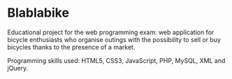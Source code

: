 # Blablabike

Educational project for the web programming exam: web application for bicycle enthusiasts who organise outings with the possibility to sell or buy bicycles thanks to the presence of a market.

Programming skills used: HTML5, CSS3, JavaScript, PHP, MySQL, XML and jQuery.
